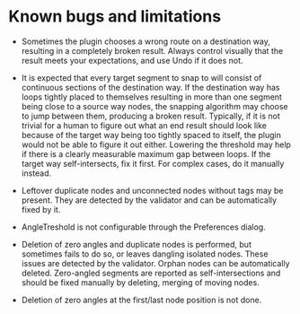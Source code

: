 Known bugs and limitations
==========================

* Sometimes the plugin chooses a wrong route on a destination way, resulting in a
  completely broken result. Always control visually that the result meets your
  expectations, and use Undo if it does not.

* It is expected that every target segment to snap to will consist of continuous
  sections of the destination way. If the destination way has loops tightly placed
  to themselves resulting in more than one segment being close to a source way
  nodes, the snapping algorithm may choose to jump between them, producing 
  a broken result. Typically, if it is not trivial for a human to figure out
  what an end result should look like because of the target way being
  too tightly spaced to itself, the plugin would not be able to figure it out
  either. Lowering the threshold may help if there is a clearly measurable maximum
  gap between loops. If the target way self-intersects, fix it first. For complex
  cases, do it manually instead.

* Leftover duplicate nodes and unconnected nodes without tags may be present.
  They are detected by the validator and can be automatically fixed by it.

* AngleTreshold is not configurable through the Preferences dialog.

* Deletion of zero angles and duplicate nodes is performed, but sometimes
  fails to do so, or leaves dangling isolated nodes. These issues are detected
  by the validator. Orphan nodes can be automatically deleted. Zero-angled
  segments are reported as self-intersections and should be fixed manually by
  deleting, merging of moving nodes.

* Deletion of zero angles at the first/last node position is not done.



